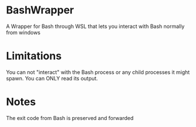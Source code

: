 # BashWrapper
A Wrapper for Bash through WSL that lets you interact with Bash normally from windows

# Limitations
You can not "interact" with the Bash process or any child processes it might spawn. You can ONLY read its output.

# Notes
The exit code from Bash is preserved and forwarded